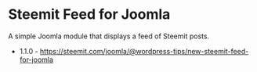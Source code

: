 # Steemit Feed for Joomla
A simple Joomla module that displays a feed of Steemit posts.

- 1.1.0 - 
https://steemit.com/joomla/@wordpress-tips/new-steemit-feed-for-joomla
